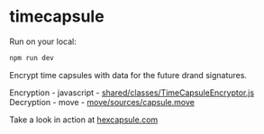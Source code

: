 # timecapsule

Run on your local:

```bash
npm run dev
```

Encrypt time capsules with data for the future drand signatures.

Encryption - javascript - [shared/classes/TimeCapsuleEncryptor.js](shared/classes/TimeCapsuleEncryptor.js)
Decryption - move - [move/sources/capsule.move](move/sources/capsule.move)

Take a look in action at [hexcapsule.com](https://www.hexcapsule.com)